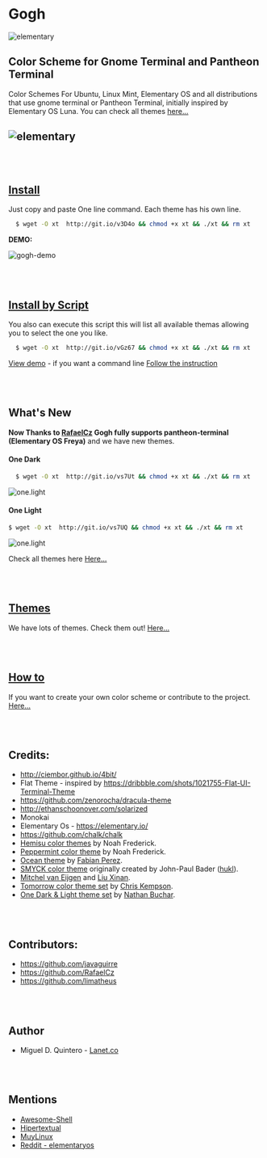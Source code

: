 Gogh
====

![elementary](https://raw.githubusercontent.com/Mayccoll/Gogh/master/images/Gogh-icons.png)

## Color Scheme for Gnome Terminal and Pantheon Terminal

Color Schemes For Ubuntu, Linux Mint, Elementary OS and all distributions that use gnome terminal or Pantheon Terminal, initially inspired by Elementary OS Luna. You can check all themes [here...](https://github.com/Mayccoll/Gogh/blob/master/content/themes.md)

![elementary](https://raw.githubusercontent.com/Mayccoll/Gogh/master/images/themes.gif)
----


<br/>
<br/>


## [Install](https://github.com/Mayccoll/Gogh/blob/master/content/install.md)

Just copy and paste One line command.
Each theme has his own line.

```bash
  $ wget -O xt  http://git.io/v3D4o && chmod +x xt && ./xt && rm xt
```

**DEMO:**

![gogh-demo](https://raw.githubusercontent.com/Mayccoll/Gogh/master/images/gogh-demo.gif)

<br/>
<br/>


## [Install by Script](https://github.com/Mayccoll/Gogh/blob/master/content/install.md)

You also can execute this script this will list all available themas allowing you to select the one you like.

```bash
  $ wget -O xt  http://git.io/vGz67 && chmod +x xt && ./xt && rm xt
```
[View demo](https://raw.githubusercontent.com/Mayccoll/Elementary-OS-Terminal-Colors/master/images/script-demo.gif) - if you want a command line [Follow the instruction](https://github.com/Mayccoll/Gogh/blob/master/content/install.md#create-a-command-line)

<br/>
<br/>

## What's New

**Now Thanks to [RafaelCz](https://github.com/RafaelCz) Gogh fully supports pantheon-terminal (Elementary OS Freya)** and we have new themes.

#### One Dark

```bash
  $ wget -O xt  http://git.io/vs7Ut && chmod +x xt && ./xt && rm xt
```

![one.light](https://raw.githubusercontent.com/Mayccoll/Gogh/master/images/one.dark.png)

#### One Light

```bash
$ wget -O xt  http://git.io/vs7UQ && chmod +x xt && ./xt && rm xt
```

![one.light](https://raw.githubusercontent.com/Mayccoll/Gogh/master/images/one.light.png)


Check all themes here [Here...](https://github.com/Mayccoll/Gogh/blob/master/content/themes.md)



<br/>
<br/>


## [Themes](https://github.com/Mayccoll/Gogh/blob/master/content/themes.md)

We have lots of themes. Check them out! [Here...](https://github.com/Mayccoll/Gogh/blob/master/content/themes.md)


<br/>
<br/>



## [How to](https://github.com/Mayccoll/Gogh/blob/master/content/howto.md)

If you want to create your own color scheme or contribute to the project. [Here...](https://github.com/Mayccoll/Gogh/blob/master/content/howto.md)



<br/>
<br/>


## Credits:

- http://ciembor.github.io/4bit/
- Flat Theme - inspired by https://dribbble.com/shots/1021755-Flat-UI-Terminal-Theme
- https://github.com/zenorocha/dracula-theme
- http://ethanschoonover.com/solarized
- Monokai
- Elementary Os - https://elementary.io/
- https://github.com/chalk/chalk
- [Hemisu color themes](https://noahfrederick.com/log/hemisu-for-os-x-terminal/) by Noah Frederick.
- [Peppermint color theme](https://noahfrederick.com/log/lion-terminal-theme-peppermint/) by Noah Frederick.
- [Ocean theme](https://github.com/fabianperez/ocean-dark-iterm) by [Fabian Perez](https://github.com/fabianperez).
- [SMYCK color theme](http://color.smyck.org/) originally created by John-Paul Bader ([hukl](https://github.com/hukl)).
- [Mitchel van Eijgen](https://gist.github.com/mvaneijgen/4c56701215847dd5ddcf) and [Liu Xinan](https://gist.github.com/xinan/ca2b82fef6aaa0d1e099).
- [Tomorrow color theme set](https://github.com/chriskempson/tomorrow-theme) by [Chris Kempson](https://github.com/chriskempson).
- [One Dark & Light theme set](https://github.com/nathanbuchar/one-dark-terminal) by [Nathan Buchar](https://github.com/nathanbuchar).


<br/>
<br/>


## Contributors:

- https://github.com/javaguirre
- https://github.com/RafaelCz
- https://github.com/limatheus


<br/>
<br/>


## Author

- Miguel D. Quintero - [Lanet.co](http:lanet.co)



<br/>
<br/>



## Mentions

- [Awesome-Shell](https://github.com/alebcay/awesome-shell)
- [Hipertextual](http://hipertextual.com/archivo/2014/11/4bit/)
- [MuyLinux](http://www.muylinux.com/2015/06/06/ping-91)
- [Reddit - elementaryos](https://www.reddit.com/r/elementaryos/comments/3ivnb7/how_to_change_terminals_colors/)
